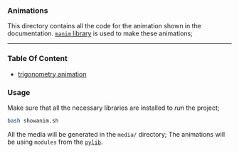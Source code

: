 ### Animations

This directory contains all the code for the animation shown in the documentation. 
[`manim` library](https://github.com/3b1b/manim) is used to make these animations;

---

### Table Of Content

- [trigonometry animation](triganim/)

### Usage

Make sure that all the necessary libraries are installed to *run* the project; 

```bash
bash showanim.sh
```

All the media will be generated in the `media/` directory; The animations will be using `modules` from the [`pylib`](https://github.com/kana800/mathlib/tree/main/pylib).
